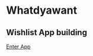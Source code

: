 
<!DOCTYPE html>
<html lang="en">
  <head>
    <meta charset="UTF-8"/>
    <meta 
      name="description"
      content="Landing Page Whatdyawant App"/>
  </head>
  <body>
    <h1>Whatdyawant</h1>
    <h2>Wishlist App building</h2>
    <p><a href="/login">Enter App</a></p>
  </body>
</html>
